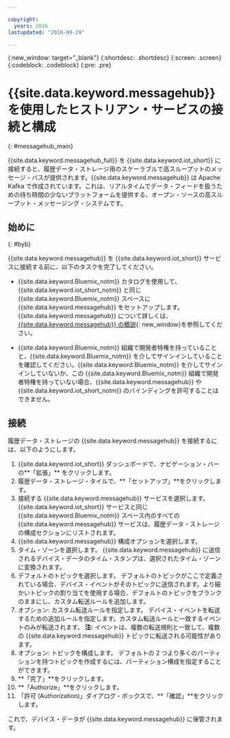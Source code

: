 ```yaml
---

copyright:
  years: 2016
lastupdated: "2016-09-29"

---
```


{:new_window: target="\_blank"}
{:shortdesc: .shortdesc}
{:screen: .screen}
{:codeblock: .codeblock}
{:pre: .pre}

# {{site.data.keyword.messagehub}} を使用したヒストリアン・サービスの接続と構成  
{: #messagehub_main}

{{site.data.keyword.messagehub_full}} を {{site.data.keyword.iot_short}} に接続すると、履歴データ・ストレージ用のスケーラブルで高スループットのメッセージ・バスが提供されます。{{site.data.keyword.messagehub}} は Apache Kafka で作成されています。これは、リアルタイムでデータ・フィードを扱うための待ち時間の少ないプラットフォームを提供する、オープン・ソースの高スループット・メッセージング・システムです。

## 始めに  
{: #byb}

{{site.data.keyword.messagehub}} を {{site.data.keyword.iot_short}} サービスに接続する前に、以下のタスクを完了してください。

- {{site.data.keyword.Bluemix_notm}} カタログを使用して、{{site.data.keyword.iot_short_notm}} と同じ {{site.data.keyword.Bluemix_notm}} スペースに {{site.data.keyword.messagehub}} をセットアップします。{{site.data.keyword.messagehub}} について詳しくは、[{{site.data.keyword.messagehub}} の概説](https://console.{DomainName}/docs/services/MessageHub/index.html){: new_window}を参照してください。

- {{site.data.keyword.Bluemix_notm}} 組織で開発者特権を持っていることと、{{site.data.keyword.Bluemix_notm}} を介してサインインしていることを確認してください。{{site.data.keyword.Bluemix_notm}} を介してサインインしていないか、この {{site.data.keyword.Bluemix_notm}} 組織で開発者特権を持っていない場合、{{site.data.keyword.messagehub}} や {{site.data.keyword.iot_short_notm}} のバインディングを許可することはできません。

## 接続

履歴データ・ストレージの {{site.data.keyword.messagehub}} を接続するには、以下のようにします。

1. {{site.data.keyword.iot_short}} ダッシュボードで、ナビゲーション・バーの**「拡張」** をクリックします。
2. 履歴データ・ストレージ・タイルで、**「セットアップ」**をクリックします。
4. 接続する {{site.data.keyword.messagehub}} サービスを選択します。
{{site.data.keyword.iot_short}} サービスと同じ {{site.data.keyword.Bluemix_notm}} スペース内のすべての {{site.data.keyword.messagehub}} サービスは、履歴データ・ストレージの構成セクションにリストされます。
5. {{site.data.keyword.messagehub}} 構成オプションを選択します。
 1. タイム・ゾーンを選択します。
 {{site.data.keyword.messagehub}} に送信されるデバイス・データのタイム・スタンプは、選択されたタイム・ゾーンに変換されます。
 2. デフォルトのトピックを選択します。
 デフォルトのトピックがここで定義されている場合、デバイス・イベントがそのトピックに送信されます。より細かいトピックの割り当てを使用する場合、デフォルトのトピックをブランクのままにし、カスタム転送ルールを追加します。
 3. オプション: カスタム転送ルールを指定します。
 デバイス・イベントを転送するための追加ルールを指定します。カスタム転送ルールと一致するイベントのみが転送されます。
 **注:** イベントは、複数の転送規則と一致して、複数の {{site.data.keyword.messagehub}} トピックに転送される可能性があります。
 4. オプション: トピックを構成します。
 デフォルトの 2 つより多くのパーティションを持つトピックを作成するには、パーティション構成を指定することができます。
 5. **「完了」**をクリックします。
5. **「Authorize」**をクリックします。
6. 「許可 (Authorization)」ダイアログ・ボックスで、**「確認」**をクリックします。

これで、デバイス・データが {{site.data.keyword.messagehub}} に保管されます。
